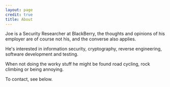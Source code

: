 ```yaml
---
layout: page
credit: true
title: About
---
```


Joe is a Security Researcher at BlackBerry, the thoughts and opinions of his employer are of course not his, and the converse also applies. 

He's interested in information security, cryptography, reverse engineering, software development and testing.

When not doing the worky stuff he might be found road cycling, rock climbing or being annoying.

To contact, see below.

